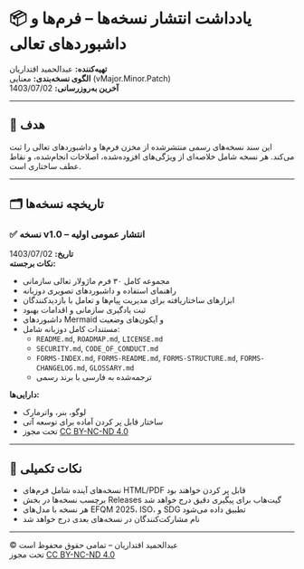 # 📦 یادداشت انتشار نسخه‌ها – فرم‌ها و داشبوردهای تعالی  
**تهیه‌کننده:** عبدالحمید اقتداریان  
**الگوی نسخه‌بندی:** معنایی (vMajor.Minor.Patch)  
**آخرین به‌روزرسانی:** 1403/07/02  

---

## 🎯 هدف

این سند نسخه‌های رسمی منتشرشده از مخزن فرم‌ها و داشبوردهای تعالی را ثبت می‌کند. هر نسخه شامل خلاصه‌ای از ویژگی‌های افزوده‌شده، اصلاحات انجام‌شده، و نقاط عطف ساختاری است.

---

## 🗂️ تاریخچه نسخه‌ها

### ✅ نسخه v1.0 – انتشار عمومی اولیه  
**تاریخ:** 1403/07/02  
**نکات برجسته:**

- مجموعه کامل ۳۰ فرم ماژولار تعالی سازمانی  
- راهنمای استفاده و داشبوردهای تصویری دو‌زبانه  
- ابزارهای ساختاریافته برای مدیریت پیام‌ها و تعامل با بازدیدکنندگان  
- ثبت یادگیری سازمانی و اقدامات بهبود  
- داشبوردهای Mermaid و آیکون‌های وضعیت  
- مستندات کامل دو‌زبانه شامل:
  - `README.md`, `ROADMAP.md`, `LICENSE.md`  
  - `SECURITY.md`, `CODE_OF_CONDUCT.md`  
  - `FORMS-INDEX.md`, `FORMS-README.md`, `FORMS-STRUCTURE.md`, `FORMS-CHANGELOG.md`, `GLOSSARY.md`  
  - ترجمه‌شده به فارسی با برند رسمی

**دارایی‌ها:**

- لوگو، بنر، واترمارک  
- ساختار قابل پر کردن آماده برای توسعه آتی  
- تحت مجوز [CC BY-NC-ND 4.0](https://creativecommons.org/licenses/by-nc-nd/4.0/)

---

## 📌 نکات تکمیلی

- نسخه‌های آینده شامل فرم‌های HTML/PDF قابل پر کردن خواهند بود  
- برچسب نسخه‌ها در بخش Releases گیت‌هاب برای پیگیری دقیق درج خواهد شد  
- هر نسخه با مدل‌های EFQM 2025، ISO، و SDG تطبیق داده می‌شود  
- نام مشارکت‌کنندگان در نسخه‌های بعدی درج خواهد شد

---

© عبدالحمید اقتداریان – تمامی حقوق محفوظ است  
تحت مجوز [CC BY-NC-ND 4.0](https://creativecommons.org/licenses/by-nc-nd/4.0/)
